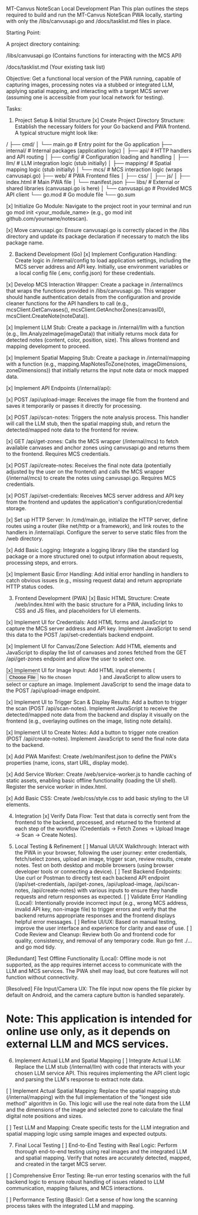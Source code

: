 MT-Canvus NoteScan Local Development Plan
This plan outlines the steps required to build and run the MT-Canvus NoteScan PWA locally, starting with only the /libs/canvusapi.go and /docs/tasklist.md files in place.

Starting Point:

A project directory containing:

/libs/canvusapi.go (Contains functions for interacting with the MCS API)

/docs/tasklist.md (Your existing task list)

Objective: Get a functional local version of the PWA running, capable of capturing images, processing notes via a stubbed or integrated LLM, applying spatial mapping, and interacting with a target MCS server (assuming one is accessible from your local network for testing).

Tasks:

1. Project Setup & Initial Structure
[x] Create Project Directory Structure: Establish the necessary folders for your Go backend and PWA frontend. A typical structure might look like:

/
├── cmd/
│   └── main.go         # Entry point for the Go application
├── internal/           # Internal packages (application logic)
│   ├── api/            # HTTP handlers and API routing
│   ├── config/         # Configuration loading and handling
│   ├── llm/            # LLM integration logic (stub initially)
│   ├── mapping/        # Spatial mapping logic (stub initially)
│   └── mcs/            # MCS interaction logic (wraps canvusapi.go)
├── web/                # PWA Frontend files
│   ├── css/
│   ├── js/
│   ├── index.html      # Main PWA file
│   └── manifest.json
├── libs/               # External or shared libraries (canvusapi.go is here)
│   └── canvusapi.go    # Provided MCS API client
└── go.mod              # Go module file
└── go.sum

[x] Initialize Go Module: Navigate to the project root in your terminal and run go mod init <your_module_name> (e.g., go mod init github.com/yourname/notescan).

[x] Move canvusapi.go: Ensure canvusapi.go is correctly placed in the /libs directory and update its package declaration if necessary to match the libs package name.

2. Backend Development (Go)
[x] Implement Configuration Handling: Create logic in /internal/config to load application settings, including the MCS server address and API key. Initially, use environment variables or a local config file (.env, config.json) for these credentials.

[x] Develop MCS Interaction Wrapper: Create a package in /internal/mcs that wraps the functions provided in /libs/canvusapi.go. This wrapper should handle authentication details from the configuration and provide cleaner functions for the API handlers to call (e.g., mcsClient.GetCanvases(), mcsClient.GetAnchorZones(canvasID), mcsClient.CreateNote(noteData)).

[x] Implement LLM Stub: Create a package in /internal/llm with a function (e.g., llm.AnalyzeImage(imageData)) that initially returns mock data for detected notes (content, color, position, size). This allows frontend and mapping development to proceed.

[x] Implement Spatial Mapping Stub: Create a package in /internal/mapping with a function (e.g., mapping.MapNotesToZone(notes, imageDimensions, zoneDimensions)) that initially returns the input note data or mock mapped data.

[x] Implement API Endpoints (/internal/api):

[x] POST /api/upload-image: Receives the image file from the frontend and saves it temporarily or passes it directly for processing.

[x] POST /api/scan-notes: Triggers the note analysis process. This handler will call the LLM stub, then the spatial mapping stub, and return the detected/mapped note data to the frontend for review.

[x] GET /api/get-zones: Calls the MCS wrapper (/internal/mcs) to fetch available canvases and anchor zones using canvusapi.go and returns them to the frontend. Requires MCS credentials.

[x] POST /api/create-notes: Receives the final note data (potentially adjusted by the user on the frontend) and calls the MCS wrapper (/internal/mcs) to create the notes using canvusapi.go. Requires MCS credentials.

[x] POST /api/set-credentials: Receives MCS server address and API key from the frontend and updates the application's configuration/credential storage.

[x] Set up HTTP Server: In /cmd/main.go, initialize the HTTP server, define routes using a router (like net/http or a framework), and link routes to the handlers in /internal/api. Configure the server to serve static files from the /web directory.

[x] Add Basic Logging: Integrate a logging library (like the standard log package or a more structured one) to output information about requests, processing steps, and errors.

[x] Implement Basic Error Handling: Add initial error handling in handlers to catch obvious issues (e.g., missing request data) and return appropriate HTTP status codes.

3. Frontend Development (PWA)
[x] Basic HTML Structure: Create /web/index.html with the basic structure for a PWA, including links to CSS and JS files, and placeholders for UI elements.

[x] Implement UI for Credentials: Add HTML forms and JavaScript to capture the MCS server address and API key. Implement JavaScript to send this data to the POST /api/set-credentials backend endpoint.

[x] Implement UI for Canvas/Zone Selection: Add HTML elements and JavaScript to display the list of canvases and zones fetched from the GET /api/get-zones endpoint and allow the user to select one.

[x] Implement UI for Image Input: Add HTML input elements (<input type="file" accept="image/*" capture="camera">) and JavaScript to allow users to select or capture an image. Implement JavaScript to send the image data to the POST /api/upload-image endpoint.

[x] Implement UI to Trigger Scan & Display Results: Add a button to trigger the scan (POST /api/scan-notes). Implement JavaScript to receive the detected/mapped note data from the backend and display it visually on the frontend (e.g., overlaying outlines on the image, listing note details).

[x] Implement UI to Create Notes: Add a button to trigger note creation (POST /api/create-notes). Implement JavaScript to send the final note data to the backend.

[x] Add PWA Manifest: Create /web/manifest.json to define the PWA's properties (name, icons, start URL, display mode).

[x] Add Service Worker: Create /web/service-worker.js to handle caching of static assets, enabling basic offline functionality (loading the UI shell). Register the service worker in index.html.

[x] Add Basic CSS: Create /web/css/style.css to add basic styling to the UI elements.

4. Integration
[x] Verify Data Flow: Test that data is correctly sent from the frontend to the backend, processed, and returned to the frontend at each step of the workflow (Credentials -> Fetch Zones -> Upload Image -> Scan -> Create Notes).

5. Local Testing & Refinement
[ ] Manual UI/UX Walkthrough: Interact with the PWA in your browser, following the user journey: enter credentials, fetch/select zones, upload an image, trigger scan, review results, create notes. Test on both desktop and mobile browsers (using browser developer tools or connecting a device).
[ ] Test Backend Endpoints: Use curl or Postman to directly test each backend API endpoint (/api/set-credentials, /api/get-zones, /api/upload-image, /api/scan-notes, /api/create-notes) with various inputs to ensure they handle requests and return responses as expected.
[ ] Validate Error Handling (Local): Intentionally provide incorrect input (e.g., wrong MCS address, invalid API key, non-image file) to trigger errors and verify that the backend returns appropriate responses and the frontend displays helpful error messages.
[ ] Refine UI/UX: Based on manual testing, improve the user interface and experience for clarity and ease of use.
[ ] Code Review and Cleanup: Review both Go and frontend code for quality, consistency, and removal of any temporary code. Run go fmt ./... and go mod tidy.

[Redundant] Test Offline Functionality (Local): Offline mode is not supported, as the app requires internet access to communicate with the LLM and MCS services. The PWA shell may load, but core features will not function without connectivity.

[Resolved] File Input/Camera UX: The file input now opens the file picker by default on Android, and the camera capture button is handled separately.

# Note: This application is intended for online use only, as it depends on external LLM and MCS services.

6. Implement Actual LLM and Spatial Mapping
[ ] Integrate Actual LLM: Replace the LLM stub (/internal/llm) with code that interacts with your chosen LLM service API. This requires implementing the API client logic and parsing the LLM's response to extract note data.

[ ] Implement Actual Spatial Mapping: Replace the spatial mapping stub (/internal/mapping) with the full implementation of the "longest side method" algorithm in Go. This logic will use the real note data from the LLM and the dimensions of the image and selected zone to calculate the final digital note positions and sizes.

[ ] Test LLM and Mapping: Create specific tests for the LLM integration and spatial mapping logic using sample images and expected outputs.

7. Final Local Testing
[ ] End-to-End Testing with Real Logic: Perform thorough end-to-end testing using real images and the integrated LLM and spatial mapping. Verify that notes are accurately detected, mapped, and created in the target MCS server.

[ ] Comprehensive Error Testing: Re-run error testing scenarios with the full backend logic to ensure robust handling of issues related to LLM communication, mapping failures, and MCS interactions.

[ ] Performance Testing (Basic): Get a sense of how long the scanning process takes with the integrated LLM and mapping.